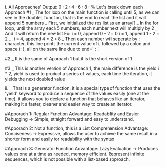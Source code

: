 i.
All Approaches' Output: 0 : 2 : 4 : 6 : 8 : %
Let's break down each Approach
#1
_ The for loop on the main function is calling until 5, as we can see in the doubleL function, that is the end to reach the list and it will append 5 numbers
_ First, we initialized the res list as an array[]
\_ In the for loop, until the array each 5 numbers, each number next will multiply by 2
\_ And it will return the new list
Ex:
i = 0, append 0 - 2 = 0
i = 1, append 1 - 2 = 2
...
i = 4, append 4 \* 2 = 8
\_ Then each number will seperate by : character, this line prints the current value of i, followed by a colon and space (: ), all on the same line due to end=' : '.

#2
\_ It is the same of Approach 1 but it is the short version of 1

#3
\_ This is another version of Approach 1, the main difference is the yield i \* 2, yield is used to product a series of values, each time the iteration, it yields the next doubled value

ii.
\_ That is a generator function, it is a special type of function that uses the 'yield' keyword to produce a sequence of the values easily (one at the time), it allows you to declare a function that behaves like an iterator, making it a faster, cleaner and easier way to create an iterator.

#Apporach 1:
Regular Function
Advantage: Readability and Easier Debugging -> Simple, straight forward and easy to understand.

#Apporach 2:
Not a function, this is a List Comprehension
Advantage: Conciseness -> Expressive, allows the user to achieve the same result in a shorter form and easily for readability with the syntax

#Approach 3:
Generator Function
Advantage: Lazy Evaluation -> Produces values one at a time as needed, memory efficient. Represent infinite sequences, which is not possible with a list-based approach.
